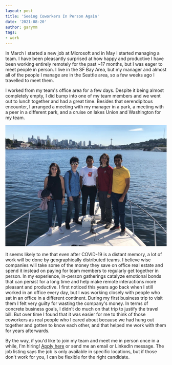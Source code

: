 ```yaml
---
layout: post
title: 'Seeing Coworkers In Person Again'
date: '2021-08-20'
author: garymm
tags:
- work
---
```


In March I started a new job at Microsoft and in May I started managing a team.
I have been pleasantly surprised at how happy and productive I have been
working entirely remotely for the past ~17 months, but I was eager to meet people
in person. I live in the SF Bay Area, but my manager and almost all of the people
I manage are in the Seattle area, so a few weeks ago I travelled to meet them.

I worked from my team's office area for a few days. Despite it being almost
completely empty, I did bump into one of my team members and we
went out to lunch together and had a great time. Besides that serendipitous encounter,
I arranged a meeting with my manager in a park, a meeting with a peer in a different park,
and a cruise on lakes Union and Washington for my team.

<img src="/assets/2021-08-20-seeing-coworkers-in-person-again-cruise.jpeg" alt="cruising with my team" width="700"/>

It seems likely to me that even after COVID-19 is a distant memory, a lot of
work will be done by geographically distributed teams. I believe wise companies
will take some of the money they save on office real estate and spend it instead
on paying for team members to regularly get together in person. In my
experience, in-person gatherings catalyze emotional bonds that can persist for a
long time and help make remote interactions more pleasant and productive. I
first noticed this years ago back when I still worked in an office every day,
but I was working closely with people who sat in an office in a different
continent. During my first business trip to visit them I felt very guilty for
wasting the company's money. In terms of concrete business goals, I didn't do
much on that trip to justify the travel bill. But over time I found that it was
easier for me to think of those coworkers as real people who I cared about
because we had hung out together and gotten to know each other, and that helped
me work with them for years afterwards.

By the way, if you'd like to join my team and meet me in person once in a while,
I'm hiring! [Apply
here](https://careers.microsoft.com/us/en/job/1036775/SENIOR-SOFTWARE-ENGINEER)
or send me an email or LinkedIn message. The job listing says the job is only
available in specific locations, but if those don't work for you, I can be
flexible for the right candidate.
